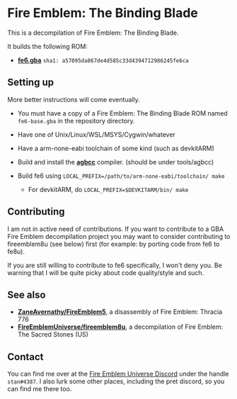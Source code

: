 
# Fire Emblem: The Binding Blade

This is a decompilation of Fire Emblem: The Binding Blade.

It builds the following ROM:

* [**fe6.gba**](https://datomatic.no-intro.org/index.php?page=show_record&s=23&n=0367) `sha1: a57095da867de4d585c33d4394712986245fe6ca`

## Setting up

More better instructions will come eventually.

* You must have a copy of a Fire Emblem: The Binding Blade ROM named `fe6-base.gba` in the repository directory.

* Have one of Unix/Linux/WSL/MSYS/Cygwin/whatever

* Have a arm-none-eabi toolchain of some kind (such as devkitARM)

* Build and install the [**agbcc**](https://github.com/pret/agbcc) compiler. (should be under tools/agbcc)

* Build fe6 using `LOCAL_PREFIX=/path/to/arm-none-eabi/toolchain/ make`
  * For devkitARM, do `LOCAL_PREFIX=$DEVKITARM/bin/ make`

## Contributing

I am not in active need of contributions. If you want to contribute to a GBA Fire Emblem decompilation project you may want to consider contributing to fireemblem8u (see below) first (for example: by porting code from fe6 to fe8u).

If you are still willing to contribute to fe6 specifically, I won't deny you. Be warning that I will be quite picky about code quality/style and such.

## See also

* [**ZaneAvernathy/FireEmblem5**](https://github.com/ZaneAvernathy/FireEmblem5), a disassembly of Fire Emblem: Thracia 776
* [**FireEmblemUniverse/fireemblem8u**](https://github.com/FireEmblemUniverse/fireemblem8u), a decompilation of Fire Emblem: The Sacred Stones (US)

## Contact

You can find me over at the [Fire Emblem Universe Discord](https://feuniverse.us/t/feu-discord-server/1480?u=stanh) under the handle `stan#4387`. I also lurk some other places, including the pret discord, so you can find me there too.
